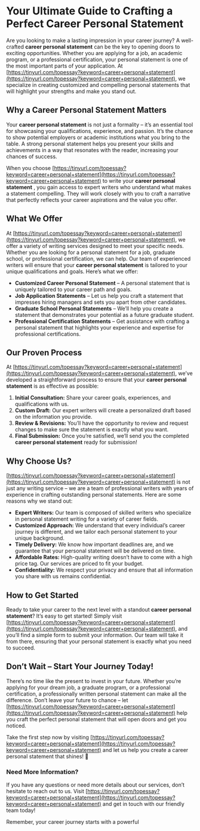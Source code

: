 # Your Ultimate Guide to Crafting a Perfect Career Personal Statement

Are you looking to make a lasting impression in your career journey? A well-crafted **career personal statement** can be the key to opening doors to exciting opportunities. Whether you are applying for a job, an academic program, or a professional certification, your personal statement is one of the most important parts of your application. At [https://tinyurl.com/topessay?keyword=career+personal+statement](https://tinyurl.com/topessay?keyword=career+personal+statement), we specialize in creating customized and compelling personal statements that will highlight your strengths and make you stand out.

## Why a Career Personal Statement Matters

Your **career personal statement** is not just a formality – it’s an essential tool for showcasing your qualifications, experience, and passion. It’s the chance to show potential employers or academic institutions what you bring to the table. A strong personal statement helps you present your skills and achievements in a way that resonates with the reader, increasing your chances of success.

When you choose [https://tinyurl.com/topessay?keyword=career+personal+statement](https://tinyurl.com/topessay?keyword=career+personal+statement) to write your **career personal statement** , you gain access to expert writers who understand what makes a statement compelling. They will work closely with you to craft a narrative that perfectly reflects your career aspirations and the value you offer.

## What We Offer

At [https://tinyurl.com/topessay?keyword=career+personal+statement](https://tinyurl.com/topessay?keyword=career+personal+statement), we offer a variety of writing services designed to meet your specific needs. Whether you are looking for a personal statement for a job, graduate school, or professional certification, we can help. Our team of experienced writers will ensure that your **career personal statement** is tailored to your unique qualifications and goals. Here’s what we offer:

- **Customized Career Personal Statement** – A personal statement that is uniquely tailored to your career path and goals.
- **Job Application Statements** – Let us help you craft a statement that impresses hiring managers and sets you apart from other candidates.
- **Graduate School Personal Statements** – We’ll help you create a statement that demonstrates your potential as a future graduate student.
- **Professional Certification Statements** – Get assistance with crafting a personal statement that highlights your experience and expertise for professional certifications.

## Our Proven Process

At [https://tinyurl.com/topessay?keyword=career+personal+statement](https://tinyurl.com/topessay?keyword=career+personal+statement), we’ve developed a straightforward process to ensure that your **career personal statement** is as effective as possible:

1. **Initial Consultation:** Share your career goals, experiences, and qualifications with us.
2. **Custom Draft:** Our expert writers will create a personalized draft based on the information you provide.
3. **Review & Revisions:** You’ll have the opportunity to review and request changes to make sure the statement is exactly what you want.
4. **Final Submission:** Once you’re satisfied, we’ll send you the completed **career personal statement** ready for submission!

## Why Choose Us?

[https://tinyurl.com/topessay?keyword=career+personal+statement](https://tinyurl.com/topessay?keyword=career+personal+statement) is not just any writing service – we are a team of professional writers with years of experience in crafting outstanding personal statements. Here are some reasons why we stand out:

- **Expert Writers:** Our team is composed of skilled writers who specialize in personal statement writing for a variety of career fields.
- **Customized Approach:** We understand that every individual’s career journey is different, and we tailor each personal statement to your unique background.
- **Timely Delivery:** We know how important deadlines are, and we guarantee that your personal statement will be delivered on time.
- **Affordable Rates:** High-quality writing doesn’t have to come with a high price tag. Our services are priced to fit your budget.
- **Confidentiality:** We respect your privacy and ensure that all information you share with us remains confidential.

## How to Get Started

Ready to take your career to the next level with a standout **career personal statement**? It’s easy to get started! Simply visit [https://tinyurl.com/topessay?keyword=career+personal+statement](https://tinyurl.com/topessay?keyword=career+personal+statement), and you’ll find a simple form to submit your information. Our team will take it from there, ensuring that your personal statement is exactly what you need to succeed.

## Don’t Wait – Start Your Journey Today!

There’s no time like the present to invest in your future. Whether you’re applying for your dream job, a graduate program, or a professional certification, a professionally written personal statement can make all the difference. Don’t leave your future to chance – let [https://tinyurl.com/topessay?keyword=career+personal+statement](https://tinyurl.com/topessay?keyword=career+personal+statement) help you craft the perfect personal statement that will open doors and get you noticed.

Take the first step now by visiting [https://tinyurl.com/topessay?keyword=career+personal+statement](https://tinyurl.com/topessay?keyword=career+personal+statement) and let us help you create a career personal statement that shines! 🚀

### Need More Information?

If you have any questions or need more details about our services, don’t hesitate to reach out to us. Visit [https://tinyurl.com/topessay?keyword=career+personal+statement](https://tinyurl.com/topessay?keyword=career+personal+statement) and get in touch with our friendly team today!

Remember, your career journey starts with a powerful
